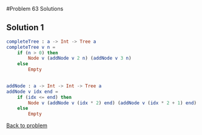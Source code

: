 #Problem 63 Solutions

## Solution 1
```elm
completeTree : a -> Int -> Tree a
completeTree v n =
    if (n > 0) then
        Node v (addNode v 2 n) (addNode v 3 n)
    else
        Empty
            

addNode : a -> Int -> Int -> Tree a
addNode v idx end =
    if (idx <= end) then
        Node v (addNode v (idx * 2) end) (addNode v (idx * 2 + 1) end)
    else
        Empty

````
[Back to problem](../p/p63.md) 
